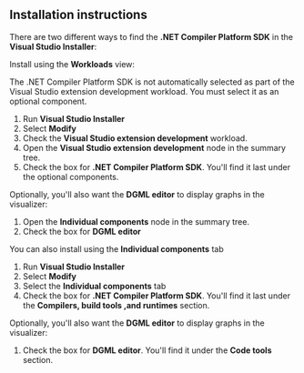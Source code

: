## Installation instructions 

There are two different ways to find the **.NET Compiler Platform SDK** in the **Visual Studio Installer**:

Install using the **Workloads** view:

The .NET Compiler Platform SDK is not automatically selected as part of the Visual Studio extension development workload. You must select it as an optional component.

1. Run **Visual Studio Installer** 
1. Select **Modify** 
1. Check the **Visual Studio extension development** workload.
1. Open the **Visual Studio extension development** node in the summary tree.
1. Check the box for **.NET Compiler Platform SDK**. You'll find it last under the optional components.

Optionally, you'll also want the **DGML editor** to display graphs in the visualizer:

1. Open the **Individual components** node in the summary tree.
1. Check the box for **DGML editor**

You can also install using the **Individual components** tab

1. Run **Visual Studio Installer** 
1. Select **Modify** 
1. Select the **Individual components** tab 
1. Check the box for **.NET Compiler Platform SDK**. You'll find it last under the **Compilers, build tools ,and runtimes** section.

Optionally, you'll also want the **DGML editor** to display graphs in the visualizer:

1. Check the box for **DGML editor**. You'll find it under the **Code tools** section.
